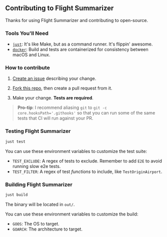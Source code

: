 ## Contributing to Flight Summarizer

Thanks for using Flight Summarizer and contributing to open-source.

### Tools You'll Need

- [`just`](https://github.com/casey/just): It's like Make, but as a command
  runner. It's flippin' awesome.
- [`docker`](https://get.docker.com): Build and tests are containerized for
  consistency between macOS and Linux.

### How to contribute

1. [Create an
   issue](https://github.com/carlosonunez/flight-summarizer/issues/new)
   describing your change.

2. [Fork this repo](https://github.com/carlosonunez/flight-summarizer/fork),
   then create a pull request from it.

3. Make your change. **Tests are required**.

> **Pro-tip**: I recommend aliasing `git` to `git -c core.hooksPath='.githooks'`
> so that you can run some of the same tests that CI will run against your PR.

### Testing Flight Summarizer

```sh
just test
```

You can use these environment variables to customize the test suite:

- `TEST_EXCLUDE`: A regex of tests to exclude. Remember to add `E2E` to avoid
  running slow e2e tests.
- `TEST_FILTER`: A regex of test _functions_ to include, like
  `TestOriginAirport`.

### Building Flight Summarizer

```sh
just build
```

The binary will be located in `out/`.

You can use these environment variables to customize the build:

- `GOOS`: The OS to target.
- `GOARCH`: The architecture to target.
